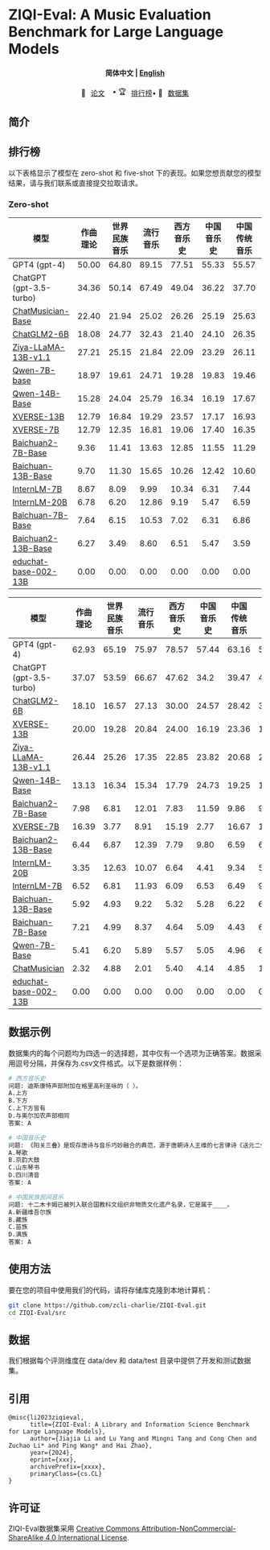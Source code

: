 # ZIQI-Eval: A Music Evaluation Benchmark for Large Language Models


<h4 align="center">
    <p>
        <b>简体中文</b> |
        <a href="https://github.com/zcli-charlie/ZIQI-Eval/blob/main/README_EN.md">English</a> 
    <p>
</h4>

<p align="center" style="display: flex; flex-direction: row; justify-content: center; align-items: center">
📄 <a href="https://arxiv.org/abs/xxx" target="_blank" style="margin-right: 15px; margin-left: 10px">论文</a> •
🏆 <a href="#排行榜" target="_blank"  style="margin-left: 10px">排行榜</a> • 
🤗 <a href="https://huggingface.co/datasets/myth/ZIQI-Eval" target="_blank" style="margin-left: 10px">数据集</a>
</p>


## 简介





## 排行榜

以下表格显示了模型在 zero-shot 和 five-shot 下的表现。如果您想贡献您的模型结果，请与我们联系或直接提交拉取请求。

### Zero-shot


| 模型                                                                          | 作曲理论  | 世界民族音乐 | 流行音乐 | 西方音乐史 | 中国音乐史 | 中国传统音乐 | 音乐美学 | 音乐教育 | 音乐表演 | 女性音乐 | 平均分 |
|-------------------------------------------------------------------------------|--------|-----------|--------|---------|---------|-----------|-------|-------|-------|-------|-------|
| GPT4 (gpt-4)                                                                  | 50.00  | 64.80     | 89.15  | 77.51   | 55.33   | 55.57     | 38.92 | 73.35 | 67.23 | 66.67 | 62.85 |
| ChatGPT (gpt-3.5-turbo)                                                       | 34.36  | 50.14     | 67.49  | 49.04   | 36.22   | 37.70     | 38.67 | 47.30 | 48.61 | 42.48 | 44.86 |
| [ChatMusician-Base](https://github.com/hf-lin/ChatMusician)                   | 22.40  | 21.94     | 25.02  | 26.26   | 25.19   | 25.63     | 31.31 | 23.45 | 22.52 | 33.43 | 24.61 |
| [ChatGLM2-6B](https://github.com/THUDM/ChatGLM2-6B)                           | 18.08  | 24.77     | 32.43  | 21.40   | 24.10   | 26.35     | 16.47 | 25.55 | 26.72 | 19.47 | 24.12 |
| [Ziya-LLaMA-13B-v1.1](https://huggingface.co/IDEA-CCNL/Ziya-LLaMA-13B-v1.1)   | 27.21  | 25.15     | 21.84  | 22.09   | 23.29   | 26.11     | 19.91 | 23.62 | 22.52 | 22.09 | 23.69 |
| [Qwen-7B-base](https://github.com/QwenLM/Qwen)                                | 18.97  | 19.61     | 24.71  | 19.28   | 19.83   | 19.46     | 17.78 | 21.68 | 22.40 | 24.48 | 20.36 |
| [Qwen-14B-Base](https://github.com/QwenLM/Qwen)                               | 15.28  | 24.04     | 25.79  | 16.34   | 16.19   | 17.67     | 18.39 | 20.32 | 18.28 | 20.90 | 18.90 |
| [XVERSE-13B](https://github.com/xverse-ai/XVERSE-13B)                         | 12.79  | 16.84     | 19.29  | 23.57   | 17.17   | 16.93     | 19.91 | 21.00 | 18.89 | 20.90 | 18.38 |
| [XVERSE-7B](https://github.com/xverse-ai/XVERSE-7B)                           | 12.79  | 12.35     | 16.81  | 19.06   | 17.40   | 16.35     | 12.92 | 15.83 | 16.22 | 13.73 | 15.75 |
| [Baichuan2-7B-Base](https://github.com/baichuan-inc/Baichuan2)                | 9.36   | 11.41     | 13.63  | 12.85   | 11.55   | 11.29     | 11.70 | 12.53 | 13.44 | 10.15 | 11.79 |
| [Baichuan-13B-Base](https://github.com/baichuan-inc/Baichuan-13B)             | 9.70   | 11.30     | 15.65  | 10.26   | 12.42   | 10.60     | 9.27  | 14.39 | 8.84  | 11.94 | 11.46 |
| [InternLM-7B](https://github.com/InternLM/InternLM)                           | 8.67   | 8.09      | 9.99   | 10.34   | 6.31    | 7.44      | 6.08  | 9.57  | 7.38  | 5.97  | 8.22  |
| [InternLM-20B](https://github.com/InternLM/InternLM)                          | 6.78   | 6.20      | 12.86  | 9.19    | 5.47    | 6.59      | 7.45  | 4.40  | 7.75  | 9.25  | 7.43  |
| [Baichuan-7B-Base](https://github.com/baichuan-inc/Baichuan-7B)               | 7.64   | 6.15      | 10.53  | 7.02    | 6.31    | 6.86      | 5.93  | 5.25  | 7.02  | 7.46  | 6.90  |
| [Baichuan2-13B-Base](https://github.com/baichuan-inc/Baichuan2)               | 6.27   | 3.49      | 8.60   | 6.51    | 5.47    | 3.59      | 3.80  | 3.47  | 3.87  | 8.96  | 5.23  |
| [educhat-base-002-13B](https://github.com/icalk-nlp/EduChat)                  | 0.00   | 0.00      | 0.00   | 0.00    | 0.00    | 0.00      | 0.00  | 0.00  | 0.00  | 0.00  | 0.00  |




| 模型                                                                          | 作曲理论  | 世界民族音乐 | 流行音乐 | 西方音乐史 | 中国音乐史 | 中国传统音乐 | 音乐美学 | 音乐教育 | 音乐表演 | 女性音乐 | 平均分 |
|-------------------------------------------------------------------------------|-------|---------|---------|-------|-------|-------|---------|---------|-------|-------|-------|
| GPT4 (gpt-4)                                                                  | 62.93 | 65.19  | 75.97   | 78.57 | 57.44 | 63.16 | 56.06   | 77.12   | 76.83 | 60.61 | 67.27 |
| ChatGPT (gpt-3.5-turbo)                                                       | 37.07 | 53.59   | 66.67   | 47.62 | 34.2  | 39.47 | 46.97   | 55.93   | 53.66 | 33.33 | 45.64 |
| [ChatGLM2-6B](https://github.com/THUDM/ChatGLM2-6B)                           | 18.10 | 16.57   | 27.13   | 30.00 | 24.57 | 28.42 | 36.36   | 31.36   | 28.05 | 33.33 | 26.10 |
| [XVERSE-13B](https://github.com/xverse-ai/XVERSE-13B)                         | 20.00 | 19.28   | 20.84   | 24.00 | 16.19 | 23.36 | 19.15   | 22.27   | 15.86 | 7.16  | 19.72 |
| [Ziya-LLaMA-13B-v1.1](https://huggingface.co/IDEA-CCNL/Ziya-LLaMA-13B-v1.1)   | 26.44 | 25.26   | 17.35   | 22.85 | 23.82 | 20.68 | 20.67   | 27.52   | 24.58 | 19.70 | 22.84 |
| [Qwen-14B-Base](https://github.com/QwenLM/Qwen)                               | 13.13 | 16.34   | 15.34   | 17.79 | 24.73 | 19.25 | 17.02   | 14.65   | 14.04 | 15.82 | 17.68 |
| [Baichuan2-7B-Base](https://github.com/baichuan-inc/Baichuan2)                | 7.98  | 6.81    | 12.01   | 7.83  | 11.59 | 9.86  | 9.88    | 9.14    | 12.35 | 9.25  | 9.48  |
| [XVERSE-7B](https://github.com/xverse-ai/XVERSE-7B)                           | 16.39 | 3.77    | 8.91    | 15.19 | 2.77  | 16.67 | 17.02   | 7.03    | 14.16 | 6.57  | 10.14 |
| [Baichuan2-13B-Base](https://github.com/baichuan-inc/Baichuan2)               | 6.44  | 6.87    | 12.39   | 7.79  | 9.80  | 6.59  | 6.69    | 7.87    | 8.23  | 5.37  | 8.01  |
| [InternLM-20B](https://github.com/InternLM/InternLM)                          | 3.35  | 12.63   | 10.07   | 6.64  | 4.41  | 9.34  | 5.47    | 4.91    | 19.25 | 16.42 | 8.06  |
| [InternLM-7B](https://github.com/InternLM/InternLM)                           | 6.52  | 6.81    | 11.93   | 6.09  | 6.53  | 6.49  | 9.12    | 6.86    | 9.20  | 8.06  | 7.22  |
| [Baichuan-13B-Base](https://github.com/baichuan-inc/Baichuan-13B)             | 5.92  | 4.93    | 9.22    | 5.32  | 5.28  | 6.22  | 6.23    | 5.67    | 5.81  | 6.57  | 5.84  |
| [Baichuan-7B-Base](https://github.com/baichuan-inc/Baichuan-7B)               | 7.21  | 4.99    | 8.37    | 4.64  | 5.09  | 4.43  | 6.23    | 6.18    | 6.30  | 6.87  | 5.60  |
| [Qwen-7B-Base](https://github.com/QwenLM/Qwen)                                | 5.41  | 6.20    | 5.89    | 5.57  | 5.05  | 4.96  | 6.53    | 5.67    | 4.96  | 5.97  | 5.48  |
| [ChatMusician](https://github.com/hf-lin/ChatMusician)                        | 2.32  | 4.88    | 2.01    | 5.40  | 4.14  | 4.85  | 1.22    | 6.52    | 3.39  | 4.48  | 4.16  |
| [educhat-base-002-13B](https://github.com/icalk-nlp/EduChat)                  | 0.00  | 0.00    | 0.00    | 0.00  | 0.00  | 0.00  | 0.00    | 0.00    | 0.00  | 0.00  | 0.00  |




## 数据示例

数据集内的每个问题均为四选一的选择题，其中仅有一个选项为正确答案。数据采用逗号分隔，并保存为.csv文件格式。以下是数据样例：

```bash
# 西方音乐史
问题: 迪斯康特声部附加在格里高利圣咏的（ ）。
A.上方
B.下方
C.上下方皆有
D.与奥尔加农声部相同
答案: A

# 中国音乐史
问题: 《阳关三叠》是现存唐诗与音乐巧妙融合的典范，源于唐朝诗人王维的七言律诗《送元二使安西》。全诗纯净秀美，满怀依依惜别之情；唐宋时用一个曲调变化反复，叠唱三次，故称“三叠”。歌曲情深意切地表达了对即将远行友人的无限关怀和诚挚的感情。这种我国古代诗歌与音乐结合的活化石，音乐类型被称作____。
A.琴歌 
B.京韵大鼓
C.山东琴书
D.四川清音
答案: A

# 中国民族民间音乐
问题: 十二木卡姆已被列入联合国教科文组织非物质文化遗产名录，它是属于____。
A.新疆维吾尔族
B.藏族
C.苗族
D.满族
答案: A

```

## 使用方法

要在您的项目中使用我们的代码，请将存储库克隆到本地计算机：

```bash
git clone https://github.com/zcli-charlie/ZIQI-Eval.git
cd ZIQI-Eval/src
```

## 数据

我们根据每个评测维度在 data/dev 和 data/test 目录中提供了开发和测试数据集。

## 引用

```
@misc{li2023ziqieval,
      title={ZIQI-Eval: A Library and Information Science Benchmark for Large Language Models}, 
      author={Jiajia Li and Lu Yang and Mingni Tang and Cong Chen and Zuchao Li* and Ping Wang* and Hai Zhao},
      year={2024},
      eprint={xxx},
      archivePrefix={xxxx},
      primaryClass={cs.CL}
}
```
## 许可证

ZIQI-Eval数据集采用
[Creative Commons Attribution-NonCommercial-ShareAlike 4.0 International License](http://creativecommons.org/licenses/by-nc-sa/4.0/).
